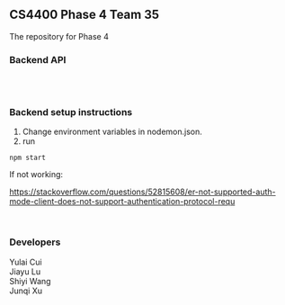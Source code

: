 ## CS4400 Phase 4 Team 35
The repository for Phase 4
<br/>

### Backend API
<br/>
<br/>

### Backend setup instructions
1. Change environment variables in nodemon.json.
2. run 
```
npm start
```
If not working:

https://stackoverflow.com/questions/52815608/er-not-supported-auth-mode-client-does-not-support-authentication-protocol-requ

<br />

### Developers
Yulai Cui <br/>
Jiayu Lu <br/>
Shiyi Wang <br/>
Junqi Xu <br/>